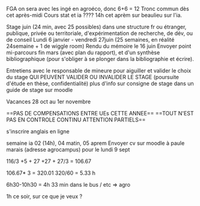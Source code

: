 
FGA on sera avec les ingé en agroéco, donc 6+6 = 12
Tronc commun dès cet après-midi
Cours stat et ia ????
14h cet aprèm sur beaulieu sur l'ia.

Stage juin (24 min, avec 25 possibles) dans une structure fr ou étranger, publique, privée ou territoriale, d'expérimentation de recherche, de dév, ou de conseil
Lundi 6 janvier - vendredi 27juin (25 semaines, en réalité 24semaine + 1 de wiggle room)
Rendu du mémoire le 16 juin
Envoyer point mi-parcours fin mars (avec plan du rapport), et d'un synthèse bibliographique (pour s'obliger à se plonger dans la bibliographie et écrire).

Entretiens avec le responsable de mineure pour aiguiller et valider le choix du stage QUI PEUVENT VALIDER OU INVALIDER LE STAGE
(poursuite d'étude en thèse, confidentialité)
plus d'info sur consigne de stage dans un guide de stage sur moodle

Vacances 28 oct au 1er novembre

==PAS DE COMPENSATIONS ENTRE UEs CETTE ANNEE== 
==TOUT N'EST PAS EN CONTROLE CONTINU ATTENTION PARTIELS==

s'inscrire anglais en ligne 


semaine ia 02 (14h), 04 matin, 05 aprem
Envoyer cv sur moodle à paule marais (adresse agrocampus) pour le lundi 9 sept


116/3 +5 + 27 +27 + 27/3 = 106.67

106.67* 3 = 320.01 
320/60 = 5.33 h

6h30-10h30 = 4h
33 min dans le bus / etc => agro

1h ce soir, sur ce que je veux ?

